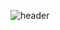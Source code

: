 ![header](https://capsule-render.vercel.app/api?type=waving&color=gradient&height=270&section=header&text=slight-snow&fontSize=70)
